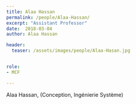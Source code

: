 ```yaml
---
title: Alaa Hassan
permalink: /people/Alaa-Hassan/
excerpt: "Assistant Professor"
date:  2018-03-04
author: Alaa Hassan

header:
  teaser: /assets/images/people/Alaa-Hasan.jpg   


role:
- MCF

---
```


Alaa Hassan, (Conception, Ingénierie Système) 